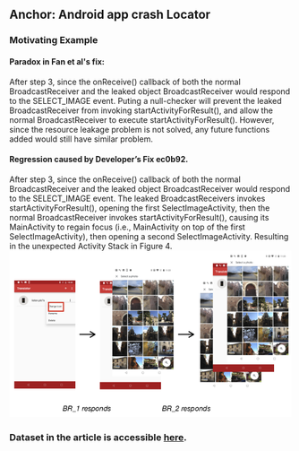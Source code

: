 ## Anchor: Android app crash Locator

### Motivating Example 
#### Paradox in Fan et al's fix:

After step 3, since the onReceive() callback of both the normal BroadcastReceiver and the leaked object BroadcastReceiver would respond to the SELECT_IMAGE event. Puting a null-checker will prevent the leaked BroadcastReceiver from invoking startActivityForResult(), and allow the normal BroadcastReceiver to execute startActivityForResult(). However, since the resource leakage problem is not solved, any future functions added would still have similar problem.

#### Regression caused by Developer’s Fix ec0b92.

After step 3, since the onReceive() callback of both the normal BroadcastReceiver and the leaked object BroadcastReceiver would respond to the SELECT_IMAGE event. The leaked BroadcastReceivers invokes startActivityForResult(), opening the first SelectImageActivity, then the normal BroadcastReceiver invokes startActivityForResult(), causing its MainActivity to regain focus (i.e., MainActivity on top of the first SelectImageActivity), then opening a second SelectImageActivity. Resulting in the unexpected Activity Stack in Figure 4.
![Anchor-Locator](regression_example.png)
           
### Dataset in the article is accessible [here](https://github.com/Anchor-Locator/anchor).

